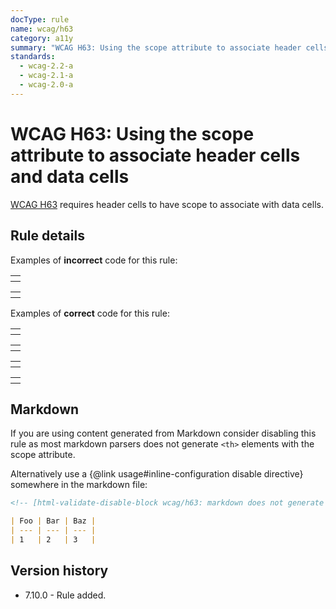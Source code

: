 ```yaml
---
docType: rule
name: wcag/h63
category: a11y
summary: "WCAG H63: Using the scope attribute to associate header cells and data cells"
standards:
  - wcag-2.2-a
  - wcag-2.1-a
  - wcag-2.0-a
---
```


# WCAG H63: Using the scope attribute to associate header cells and data cells

[WCAG H63][1] requires header cells to have scope to associate with data cells.

[1]: https://www.w3.org/WAI/WCAG22/Techniques/html/H63

## Rule details

Examples of **incorrect** code for this rule:

<validate name="incorrect-missing" rules="wcag/h63">
    <table>
        <tr>
            <th></th>
        </tr>
    </table>
</validate>

<validate name="incorrect-auto" rules="wcag/h63">
    <table>
        <tr>
            <!-- auto state cannot be set with a value -->
            <th scope="auto"></th>
        </tr>
    </table>
</validate>

Examples of **correct** code for this rule:

<validate name="correct-row" rules="wcag/h63">
    <table>
        <tr>
            <th scope="row"></th>
        </tr>
    </table>
</validate>

<validate name="correct-col" rules="wcag/h63">
    <table>
        <tr>
            <th scope="col"></th>
        </tr>
    </table>
</validate>

<validate name="correct-rowgroup" rules="wcag/h63">
    <table>
        <tr>
            <th scope="rowgroup"></th>
        </tr>
    </table>
</validate>

<validate name="correct-colgroup" rules="wcag/h63">
    <table>
        <tr>
            <th scope="colgroup"></th>
        </tr>
    </table>
</validate>

## Markdown

If you are using content generated from Markdown consider disabling this rule as most markdown parsers does not generate `<th>` elements with the scope attribute.

Alternatively use a {@link usage#inline-configuration disable directive} somewhere in the markdown file:

```md
<!-- [html-validate-disable-block wcag/h63: markdown does not generate tables with scope attribute] -->

| Foo | Bar | Baz |
| --- | --- | --- |
| 1   | 2   | 3   |
```

## Version history

- 7.10.0 - Rule added.
